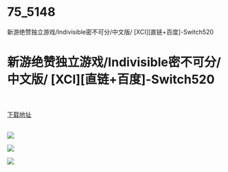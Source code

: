 # 75_5148
新游绝赞独立游戏/Indivisible密不可分/中文版/ [XCI][直链+百度]-Switch520
# 新游绝赞独立游戏/Indivisible密不可分/中文版/ [XCI][直链+百度]-Switch520
 <br/></br>
[下载地址](https://www.switch520.cc/article/5148 "下载地址")
<br/></br>

<p><span><strong><img src="https://ae01.alicdn.com/kf/Ua02b365fd3c74aea8163931030c71e5bb.jpg"></strong></span></p>
<p><span><strong><img src="https://ae01.alicdn.com/kf/U7c55a82113ee40bc8aff744c630cbfd70.jpg"></strong></span></p>
<p><span><strong><img src="https://ae01.alicdn.com/kf/U5c2c6052068a45a9ac1492f3d4e9c2d0x.jpg"></strong></span></p>
<p></p>
